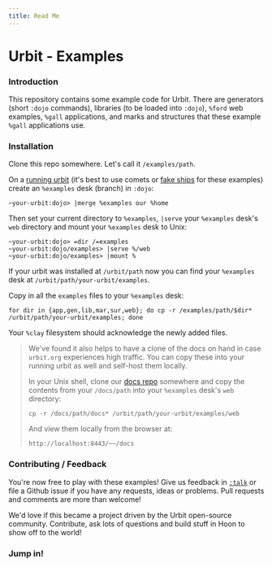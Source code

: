 ```yaml
---
title: Read Me
---
```


# Urbit - Examples

### Introduction

This repository contains some example code for Urbit. There are generators (short `:dojo` commands), libraries (to be loaded into `:dojo`), `%ford` web examples, `%gall` applications, and marks and structures that these example `%gall` applications use.

### Installation

Clone this repo somewhere. Let's call it `/examples/path`.

On a [running urbit](https://urbit.org/docs/using/install) (it's best to use comets or [fake ships](https://urbit.org/~~/fora/posts/~2017.1.5..21.31.04..20f3~/) for these examples) create an `%examples` desk (branch) in `:dojo`:

    ~your-urbit:dojo> |merge %examples our %home

Then set your current directory to `%examples`, `|serve` your `%examples` desk's `web` directory and mount your `%examples` desk to Unix:

    ~your-urbit:dojo> =dir /=examples
    ~your-urbit:dojo/examples> |serve %/web
    ~your-urbit:dojo/examples> |mount %

If your urbit was installed at `/urbit/path` now you can find your
`%examples` desk at `/urbit/path/your-urbit/examples`.

Copy in all the `examples` files to your `%examples` desk:

    for dir in {app,gen,lib,mar,sur,web}; do cp -r /examples/path/$dir* /urbit/path/your-urbit/examples; done

Your `%clay` filesystem should acknowledge the newly added files.

> We've found it also helps to have a clone of the docs on hand in case `urbit.org` experiences high traffic. You can copy these into your running urbit as well and self-host them locally.
>
> In your Unix shell, clone our [docs repo](https://github.com/urbit/docs) somewhere and copy the contents from your `/docs/path` into your `%examples` desk's `web` directory:
>
> ```
> cp -r /docs/path/docs* /urbit/path/your-urbit/examples/web
> ```
>
> And view them locally from the browser at:
>
> ```
> http://localhost:8443/~~/docs
> ```

### Contributing / Feedback

You're now free to play with these examples! Give us feedback in [`:talk`](https://urbit.org/docs/using/setup#-messaging-talk) or file a Github issue if you have any requests, ideas or problems. Pull requests and comments are more than welcome!

We'd love if this became a project driven by the Urbit open-source community. Contribute, ask lots of questions and build stuff in Hoon to show off to the world!

### Jump in!

<list>
